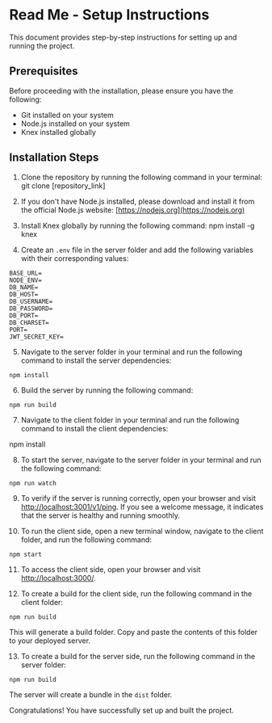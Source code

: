 # Read Me - Setup Instructions

This document provides step-by-step instructions for setting up and running the project.

## Prerequisites

Before proceeding with the installation, please ensure you have the following:

- Git installed on your system
- Node.js installed on your system
- Knex installed globally

## Installation Steps

1. Clone the repository by running the following command in your terminal:
git clone [repository_link]


2. If you don't have Node.js installed, please download and install it from the official Node.js website: [https://nodejs.org](https://nodejs.org)

3. Install Knex globally by running the following command:
npm install -g knex


4. Create an `.env` file in the server folder and add the following variables with their corresponding values:
```
BASE_URL=
NODE_ENV=
DB_NAME=
DB_HOST=
DB_USERNAME=
DB_PASSWORD=
DB_PORT=
DB_CHARSET=
PORT=
JWT_SECRET_KEY=
```

5. Navigate to the server folder in your terminal and run the following command to install the server dependencies:
```
npm install
```

6. Build the server by running the following command:
```
npm run build
```
7. Navigate to the client folder in your terminal and run the following command to install the client dependencies:

npm install


8. To start the server, navigate to the server folder in your terminal and run the following command:
```
npm run watch
```

9. To verify if the server is running correctly, open your browser and visit [http://localhost:3001/v1/ping](http://localhost:3001/v1/ping). If you see a welcome message, it indicates that the server is healthy and running smoothly.

10. To run the client side, open a new terminal window, navigate to the client folder, and run the following command:
 ```
 npm start
 ```

11. To access the client side, open your browser and visit [http://localhost:3000/](http://localhost:3000/).

12. To create a build for the client side, run the following command in the client folder:
 ```
 npm run build
 ```
 This will generate a build folder. Copy and paste the contents of this folder to your deployed server.

13. To create a build for the server side, run the following command in the server folder:
 ```
 npm run build
 ```
 The server will create a bundle in the `dist` folder.

Congratulations! You have successfully set up and built the project.
